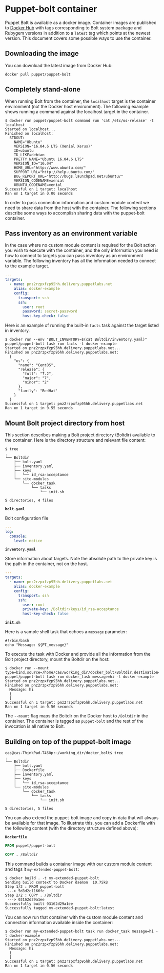 # Puppet-bolt container

Puppet Bolt is available as a docker image. Container images are published to [Docker Hub](https://hub.docker.com/r/puppet/puppet-bolt/tags) with tags corresponding to Bolt system package and Rubygem versions in addition to a `latest` tag which points at the newest version. This document covers some possible ways to use the container.

## Downloading the image

You can download the latest image from Docker Hub:
```
docker pull puppet/puppet-bolt
```

## Completely stand-alone

When running Bolt from the container, the `localhost` target is the container environment (not the Docker host environment). The following example shows running a command against the localhost target in the container.
```console
$ docker run puppet/puppet-bolt command run 'cat /etc/os-release' -t localhost
Started on localhost...
Finished on localhost:
  STDOUT:
    NAME="Ubuntu"
    VERSION="16.04.6 LTS (Xenial Xerus)"
    ID=ubuntu
    ID_LIKE=debian
    PRETTY_NAME="Ubuntu 16.04.6 LTS"
    VERSION_ID="16.04"
    HOME_URL="http://www.ubuntu.com/"
    SUPPORT_URL="http://help.ubuntu.com/"
    BUG_REPORT_URL="http://bugs.launchpad.net/ubuntu/"
    VERSION_CODENAME=xenial
    UBUNTU_CODENAME=xenial
Successful on 1 target: localhost
Ran on 1 target in 0.00 seconds
```

In order to pass connection information and custom module content we need to share data from the host with the container. The following sections describe some ways to accomplish sharing data with the puppet-bolt container.

## Pass inventory as an environment variable

In the case where no custom module content is required for the Bolt action you wish to execute with the container, and the only information you need is how to connect to targets you can pass inventory as an environment variable. The following inventory has all the information needed to connect to the example target. 

```yaml
---
targets:
  - name: pnz2rzpxfzp95hh.delivery.puppetlabs.net
    alias: docker-example
    config:
      transport: ssh
      ssh:
        user: root
        password: secret-password
        host-key-check: false
```

Here is an example of running the built-in `facts` task against the target listed in inventory. 

```console
$ docker run --env "BOLT_INVENTORY=$(cat Boltdir/inventory.yaml)" puppet/puppet-bolt task run facts -t docker-example
Started on pnz2rzpxfzp95hh.delivery.puppetlabs.net...
Finished on pnz2rzpxfzp95hh.delivery.puppetlabs.net:
  {
    "os": {
      "name": "CentOS",
      "release": {
        "full": "7.2",
        "major": "7",
        "minor": "2"
      },
      "family": "RedHat"
    }
  }
Successful on 1 target: pnz2rzpxfzp95hh.delivery.puppetlabs.net
Ran on 1 target in 0.55 seconds
```

## Mount Bolt project directory from host 

This section describes making a Bolt project directory (Boltdir) available to the container. Here is the directory structure and relevant file content:
```console
$ tree
.
└── Boltdir
    ├── bolt.yaml
    ├── inventory.yaml
    ├── keys
    │   └── id_rsa-acceptance
    └── site-modules
        └── docker_task
            └── tasks
                └── init.sh

5 directories, 4 files
```

**`bolt.yaml`**

Bolt configuration file
```yaml
---
log:
  console:
    level: notice
```
**`inventory.yaml`**

Store information about targets. Note the absolute path to the private key is the path in the container, not on the host.

```yaml
---
targets:
  - name: pnz2rzpxfzp95hh.delivery.puppetlabs.net
    alias: docker-example
    config:
      transport: ssh
      ssh:
        user: root
        private-key: /Boltdir/keys/id_rsa-acceptance
        host-key-check: false
```

**`init.sh`**

Here is a sample shell task that echoes a `message` parameter:

```shell script
#!/bin/bash
echo "Message: ${PT_message}"
```

To execute the task with Docker and provide all the information from the Bolt project directory, mount the Boltdir on the host:

```shell script
$ docker run --mount type=bind,source=/home/cas/working_dir/docker_bolt/Boltdir,destination=/Boltdir puppet/puppet-bolt task run docker_task message=hi -t docker-example
Started on pnz2rzpxfzp95hh.delivery.puppetlabs.net...
Finished on pnz2rzpxfzp95hh.delivery.puppetlabs.net:
  Message: hi
  {
  }
Successful on 1 target: pnz2rzpxfzp95hh.delivery.puppetlabs.net
Ran on 1 target in 0.56 seconds
```

The `--mount` flag maps the Boltdir on the Docker host to `/Boltdir` in the container. The container is tagged as `puppet-bolt` and the rest of the invocation is all native to Bolt. 

## Building on top of the puppet-bolt image

```console
cas@cas-ThinkPad-T460p:~/working_dir/docker_bolt$ tree
.
└── Boltdir
    ├── bolt.yaml
    ├── Dockerfile
    ├── inventory.yaml
    ├── keys
    │   └── id_rsa-acceptance
    └── site-modules
        └── docker_task
            └── tasks
                └── init.sh

5 directories, 5 files
```

You can also extend the puppet-bolt image and copy in data that will always be available for that image. To illustrate this, you can add a Dockerfile with the following content (with the directory structure defined above):

**`Dockerfile`**

```Dockerfile
FROM puppet/puppet-bolt

COPY . /Boltdir
```

This command builds a container image with our custom module content and tags it `my-extended-puppet-bolt`:

```shell script
$ docker build . -t my-extended-puppet-bolt
Sending build context to Docker daemon  10.75kB
Step 1/2 : FROM puppet-bolt
 ---> 5d8d2c1166fc
Step 2/2 : COPY . /Boltdir
 ---> 03162d29a1ee
Successfully built 03162d29a1ee
Successfully tagged my-extended-puppet-bolt:latest
```

You can now run that container with the custom module content and connection information available inside the container:

```shell script
$ docker run my-extended-puppet-bolt task run docker_task message=hi -t docker-example
Started on pnz2rzpxfzp95hh.delivery.puppetlabs.net...
Finished on pnz2rzpxfzp95hh.delivery.puppetlabs.net:
  Message: hi
  {
  }
Successful on 1 target: pnz2rzpxfzp95hh.delivery.puppetlabs.net
Ran on 1 target in 0.56 seconds
```
